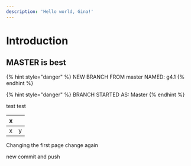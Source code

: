 ```yaml
---
description: 'Hello world, Gina!'
---
```


# Introduction

## MASTER is best


{% hint style="danger" %}
NEW BRANCH FROM master NAMED: g4.1
{% endhint %}

{% hint style="danger" %}
BRANCH STARTED AS: Master
{% endhint %}

test
test


| x |  |
| :--- | :--- |
| x | y |

Changing the first page
change again



new commit and push

